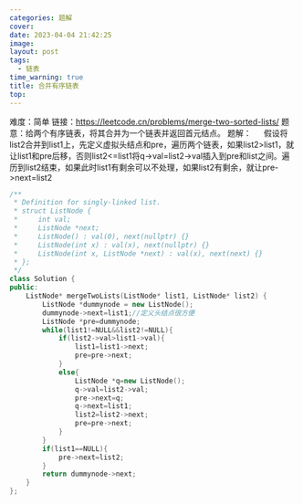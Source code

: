 ```yaml
---
categories: 题解
cover: 
date: 2023-04-04 21:42:25
image: 
layout: post
tags: 
  - 链表
time_warning: true
title: 合并有序链表
top: 
---
```


难度：简单
链接：<https://leetcode.cn/problems/merge-two-sorted-lists/>
题意：给两个有序链表，将其合并为一个链表并返回首元结点。
题解：
&emsp; 假设将list2合并到list1上，先定义虚拟头结点和pre，遍历两个链表，如果list2>list1，就让list1和pre后移，否则list2<=list1将q->val=list2->val插入到pre和list之间。遍历到list2结束，如果此时list1有剩余可以不处理，如果list2有剩余，就让pre->next=list2
```c++
/**
 * Definition for singly-linked list.
 * struct ListNode {
 *     int val;
 *     ListNode *next;
 *     ListNode() : val(0), next(nullptr) {}
 *     ListNode(int x) : val(x), next(nullptr) {}
 *     ListNode(int x, ListNode *next) : val(x), next(next) {}
 * };
 */
class Solution {
public:
    ListNode* mergeTwoLists(ListNode* list1, ListNode* list2) {
        ListNode *dummynode = new ListNode();
        dummynode->next=list1;//定义头结点很方便
        ListNode *pre=dummynode;
        while(list1!=NULL&&list2!=NULL){
            if(list2->val>list1->val){
                list1=list1->next;
                pre=pre->next;
            }
            else{
                ListNode *q=new ListNode();
                q->val=list2->val;
                pre->next=q;
                q->next=list1;
                list2=list2->next; 
                pre=pre->next;
            }
        }
        if(list1==NULL){
            pre->next=list2;
        }
        return dummynode->next;
    }
};
```